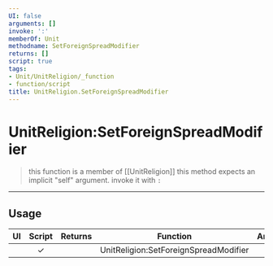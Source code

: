 ```yaml
---
UI: false
arguments: []
invoke: ':'
memberOf: Unit
methodname: SetForeignSpreadModifier
returns: []
script: true
tags:
- Unit/UnitReligion/_function
- function/script
title: UnitReligion.SetForeignSpreadModifier
---
```

# UnitReligion:SetForeignSpreadModifier
> this function is a member of [[UnitReligion]]
> this method expects an implicit "self" argument. invoke it with `:`
-----
## Usage
|  UI | Script | Returns | Function | Arguments |
|:---:|:------:|-------:|:--------:|:---------|
| |✓||UnitReligion:SetForeignSpreadModifier||
